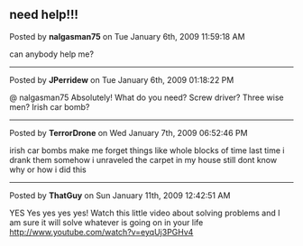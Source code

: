 ## need help!!!
Posted by **nalgasman75** on Tue January 6th, 2009 11:59:18 AM

can anybody help me?

--------------------------------------------------------------------------------

Posted by **JPerridew** on Tue January 6th, 2009 01:18:22 PM

@ nalgasman75 
Absolutely!  What do you need?  Screw driver?  Three wise men?  Irish car bomb?

--------------------------------------------------------------------------------

Posted by **TerrorDrone** on Wed January 7th, 2009 06:52:46 PM

irish car bombs make me forget things like whole blocks of time
last time i drank them somehow i unraveled the carpet in my house still dont know why or how i did this

--------------------------------------------------------------------------------

Posted by **ThatGuy** on Sun January 11th, 2009 12:42:51 AM

YES Yes yes yes yes! Watch this little video about solving problems and I am sure it will solve whatever is going on in your life <http://www.youtube.com/watch?v=eyqUj3PGHv4>
